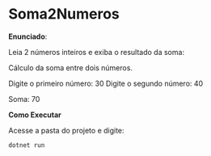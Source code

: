# Soma2Numeros

**Enunciado**:

Leia 2 números inteiros e exiba o resultado da soma:

Cálculo da soma entre dois números.

Digite o primeiro número: 30
Digite o segundo número: 40

Soma: 70

**Como Executar**

Acesse a pasta do projeto e digite:

```
dotnet run 
```
